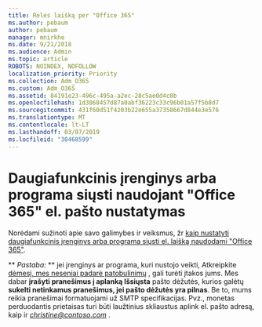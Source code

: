 ```yaml
---
title: Relės laišką per "Office 365"
ms.author: pebaum
author: pebaum
manager: mnirkhe
ms.date: 9/21/2018
ms.audience: Admin
ms.topic: article
ROBOTS: NOINDEX, NOFOLLOW
localization_priority: Priority
ms.collection: Adm_O365
ms.custom: Adm_O365
ms.assetid: 84191e23-496c-495a-a2ec-28c5ae0d4c0b
ms.openlocfilehash: 1d3868457d87a0abf36223c33c96b01a57f5b8d7
ms.sourcegitcommit: 431f60d51f4203b22e655a37358667d844e3e576
ms.translationtype: MT
ms.contentlocale: lt-LT
ms.lasthandoff: 03/07/2019
ms.locfileid: "30468599"
---
```

# <a name="set-up-a-multifunction-device-or-application-to-send-email-using-office-365"></a>Daugiafunkcinis įrenginys arba programa siųsti naudojant "Office 365" el. pašto nustatymas

Norėdami sužinoti apie savo galimybes ir veiksmus, žr [kaip nustatyti daugiafunkcinis įrenginys arba programa siųsti el. laišką naudodami "Office 365"](https://support.office.com/article/69f58e99-c550-4274-ad18-c805d654b4c4).
  
 ** *Pastaba:* ** jei įrenginys ar programa, kuri nustojo veikti, Atkreipkite [dėmesį, mes neseniai padarė patobulinimų](https://support.microsoft.com/help/4458479/) , gali turėti įtakos jums. Mes dabar **įrašyti pranešimus į aplanką Išsiųsta** pašto dėžutės, kurios galėtų **sukelti netinkamus pranešimus, jei pašto dėžutės yra pilnas**. Be to, mums reikia pranešimai formatuojami už SMTP specifikacijas. Pvz., monetas perduodantis prietaisas turi būti laužtinius skliaustus aplink el. pašto adresą, kaip ir *christine@contoso.com* . 
  

